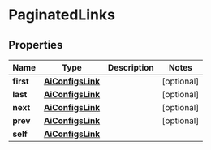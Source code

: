 

# PaginatedLinks


## Properties

| Name | Type | Description | Notes |
|------------ | ------------- | ------------- | -------------|
|**first** | [**AiConfigsLink**](AiConfigsLink.md) |  |  [optional] |
|**last** | [**AiConfigsLink**](AiConfigsLink.md) |  |  [optional] |
|**next** | [**AiConfigsLink**](AiConfigsLink.md) |  |  [optional] |
|**prev** | [**AiConfigsLink**](AiConfigsLink.md) |  |  [optional] |
|**self** | [**AiConfigsLink**](AiConfigsLink.md) |  |  |



